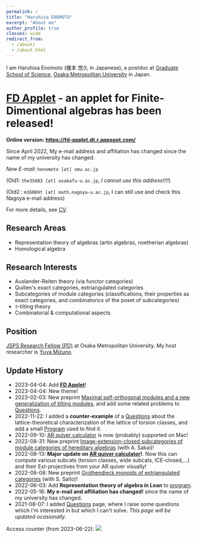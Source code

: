 ```yaml
---
permalink: /
title: "Haruhisa ENOMOTO"
excerpt: "About me"
author_profile: true
classes: wide
redirect_from:
  - /about/
  - /about.html
---
```


I am Haruhisa Enomoto (榎本 悠久 in Japanese), a postdoc at
[Graduate School of Science](https://www.omu.ac.jp/sci/en/),
[Osaka Metropolitan University](https://www.omu.ac.jp/en/) in Japan.

# [FD Applet](/fd-applet/) - an applet for Finite-Dimentional algebras has been released!

**Online version: <https://fd-applet.dt.r.appspot.com/>**

Since April 2022, My e-mail address and affiliation has changed since the name of my university has changed.

_New E-mail_:
`henomoto [at] omu.ac.jp`

(Old1: `the35883 [at] osakafu-u.ac.jp`,
_I cannot use this address!!!!_)

(Old2 : `m16009t [at] math.nagoya-u.ac.jp`,
I can still use and check this Nagoya e-mail address)

For more details, see [CV](/cv/).

## Research Areas

- Representation theory of algebras (artin algebras, noetherian algebras)
- Homological algebra

## Research Interests

- Auslander-Reiten theory (via functor categories)
- Quillen's exact categories, extriangulated categories
- Subcategories of module categories (classifications, their properties as exact categories, and combinatorics of the poset of subcategories)
- $\tau$-tilting theory
- Combinatorial & computational aspects

## Position

[JSPS Research Fellow (PD)](https://www.jsps.go.jp/english/e-pd/) at Osaka Metropolitan University. My host researcher is [Yuya Mizuno](https://researchmap.jp/y-mizuno?lang=en).

## Update History

- 2023-04-04: Add **[FD Applet](/fd-applet/)**!
- 2023-04-04: New theme!
- 2023-02-03: New preprint [Maximal self-orthogonal modules and a new generalization of tilting modules](/papers/mso/), and add some related problems to [Questions](/questions/).
- 2022-11-22: I added a **counter-example** of a [Questions](/questions/) about the lattice-theoretical characterization of the lattice of torsion classes, and add a small [Program](/codes/) used to find it.
- 2022-09-10: [AR quiver calculator](/codes/) is now (probably) supported on Mac!
- 2022-08-31: New preprint [Image-extension-closed subcategories of module categories of hereditary algebras](/papers/ie-closed/) (with A. Sakai)!
- 2022-08-13: **Major update on [AR quiver calculator](/codes/)!**. Now this can compute various subcats (torsion classes, wide subcats, ICE-closed,...) and their Ext-projectives from your AR quiver visually!
- 2022-08-08: New preprint [Grothendieck monoids of extriangulated categories](/papers/et-monoid/) (with S. Saito)!
- 2022-06-03: Add **Representation theory of algebra in Lean** to [program](/codes/).
- 2022-05-16: **My e-mail and affiliation has changed!** since the name of my university has changed.
- 2021-08-07: I added [Questions](/questions/) page, where I raise some questions which I'm interested in but which I can't solve. _This page will be updated ocasionally_.

Access counter (from 2023-06-22):
<img src="https://counter.seku.su/cmoe?name=henomoto&theme=r34" />